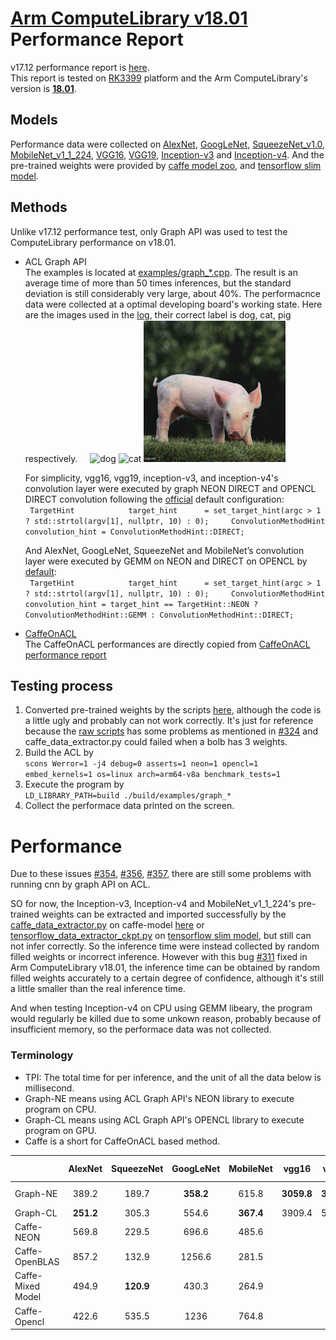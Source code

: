 # [Arm ComputeLibrary v18.01](https://github.com/ARM-software/ComputeLibrary/tree/v18.01) Performance Report  
v17.12 performance report is [here](https://github.com/zhaofenqiang/Test_ComputeLibrary).  
This report is tested on [RK3399](http://wiki.t-firefly.com/index.php/Firefly-RK3399) platform and the Arm ComputeLibrary's version is [**18.01**](https://github.com/ARM-software/ComputeLibrary/tree/v18.01).

## Models
Performance data were collected on [AlexNet](https://github.com/zhaofenqiang/ACLPerformanceTest/blob/master/ComputeLibrary_v1801/examples/graph_alexnet.cpp), [GoogLeNet](https://github.com/zhaofenqiang/ACLPerformanceTest/blob/master/ComputeLibrary_v1801/examples/graph_googlenet.cpp), [SqueezeNet_v1.0](https://github.com/zhaofenqiang/ACLPerformanceTest/blob/master/ComputeLibrary_v1801/examples/graph_squeezenet.cpp), [MobileNet_v1_1_224](https://github.com/zhaofenqiang/ACLPerformanceTest/blob/master/ComputeLibrary_v1801/examples/graph_mobilenet.cpp), [VGG16](https://github.com/zhaofenqiang/ACLPerformanceTest/blob/master/ComputeLibrary_v1801/examples/graph_vgg16.cpp), [VGG19](https://github.com/zhaofenqiang/ACLPerformanceTest/blob/master/ComputeLibrary_v1801/examples/graph_vgg19.cpp), [Inception-v3](https://github.com/zhaofenqiang/ACLPerformanceTest/blob/master/ComputeLibrary_v1801/examples/graph_inception_v3.cpp) and [Inception-v4](https://github.com/zhaofenqiang/ACLPerformanceTest/blob/master/ComputeLibrary_v1801/examples/graph_inception_v4.cpp).
And the pre-trained weights were provided by [caffe model zoo](https://github.com/BVLC/caffe/wiki/Model-Zoo), and [tensorflow slim model](https://github.com/tensorflow/models/tree/master/research/slim#pre-trained-models).

## Methods    
Unlike v17.12 performance test, only Graph API was used to test the ComputeLibrary performance on v18.01.  
+ ACL Graph API   
The examples is located at [examples/graph_*.cpp](https://github.com/zhaofenqiang/ACLPerformanceTest/tree/master/ComputeLibrary_v1801/examples).  The result is an average time of more than 50 times inferences, but the standard deviation is still considerably very large, about 40%. The performacnce data were collected at a optimal developing board's working state. Here are the images used in the [log](https://github.com/zhaofenqiang/ACLPerformanceTest/blob/master/ComputeLibrary_v1801/log/v1801_log), their correct label is dog, cat, pig respectively.     
![dog](https://raw.githubusercontent.com/zhaofenqiang/ComputeLibrary/master/data/images/dog.jpg)  ![cat](https://raw.githubusercontent.com/zhaofenqiang/ComputeLibrary/master/data/images/cat_227.jpg)  ![pig](https://raw.githubusercontent.com/zhaofenqiang/ACLPerformanceTest/master/ComputeLibrary_v1801/data/images/pig.jpg)  

    For simplicity, vgg16, vgg19, inception-v3, and inception-v4's convolution layer were executed by graph NEON DIRECT and OPENCL DIRECT convolution following the [official](https://github.com/zhaofenqiang/ACLPerformanceTest/blob/fc99318d5062fe93455bedfec7e01e308aa02aff/ComputeLibrary_v1801/examples/graph_inception_v3.cpp#L56) default configuration:   
` 
TargetHint            target_hint      = set_target_hint(argc > 1 ? std::strtol(argv[1], nullptr, 10) : 0);    
  ConvolutionMethodHint convolution_hint = ConvolutionMethodHint::DIRECT;
  `

    And AlexNet, GoogLeNet, SqueezeNet and MobileNet’s convolution layer were executed by GEMM on NEON and DIRECT on OPENCL by [default](https://github.com/zhaofenqiang/ACLPerformanceTest/blob/fc99318d5062fe93455bedfec7e01e308aa02aff/ComputeLibrary_v1801/examples/graph_alexnet.cpp#L57):  
` 
TargetHint            target_hint      = set_target_hint(argc > 1 ? std::strtol(argv[1], nullptr, 10) : 0);    
  ConvolutionMethodHint convolution_hint = target_hint == TargetHint::NEON ? ConvolutionMethodHint::GEMM : ConvolutionMethodHint::DIRECT;
  `

+  [CaffeOnACL](https://github.com/OAID/caffeOnACL)    
The CaffeOnACL performances are directly copied from [CaffeOnACL performance report](https://github.com/OAID/CaffeOnACL/blob/master/acl_openailab/performance_report.pdf)

##  Testing process    
1. Converted pre-trained weights by the scripts [here](https://github.com/zhaofenqiang/ACLPerformanceTest/tree/master/ComputeLibrary_v1801/scripts), although the code is a little ugly and probably can not work correctly. It's just for reference because the [raw scripts](https://github.com/ARM-software/ComputeLibrary/tree/master/scripts) has some problems as mentioned in [#324](https://github.com/ARM-software/ComputeLibrary/issues/324) and caffe_data_extractor.py could failed when a bolb has 3 weights. 
2. Build the ACL by  
`scons Werror=1 -j4 debug=0 asserts=1 neon=1 opencl=1 embed_kernels=1 os=linux arch=arm64-v8a benchmark_tests=1`   
3. Execute the program by   
`LD_LIBRARY_PATH=build ./build/examples/graph_*`
4. Collect the performace data printed on the screen.

# Performance  
Due to these issues [#354](https://github.com/ARM-software/ComputeLibrary/issues/354), [#356](https://github.com/ARM-software/ComputeLibrary/issues/356), [#357](https://github.com/ARM-software/ComputeLibrary/issues/357), there are still some problems with running cnn by graph API on ACL.

SO for now, the Inception-v3, Inception-v4 and MobileNet_v1_1_224's pre-trained weights can be extracted and imported successfully by the [caffe_data_extractor.py](https://github.com/zhaofenqiang/ACLPerformanceTest/blob/master/ComputeLibrary_v1801/scripts/caffe_data_extractor.py) on caffe-model [here](https://github.com/soeaver/caffe-model) or [tensorflow_data_extractor_ckpt.py](https://github.com/zhaofenqiang/ACLPerformanceTest/blob/master/ComputeLibrary_v1801/scripts/tensorflow_data_extractor_ckpt.py) on [tensorflow slim model](https://github.com/tensorflow/models/tree/master/research/slim#pre-trained-models), but still can not infer correctly. So the inference time were instead collected by random filled weights or incorrect inference. However with this bug [#311](https://github.com/ARM-software/ComputeLibrary/issues/311) fixed in Arm ComputeLibrary v18.01, the inference time can be obtained by random filled weights accurately to a certain degree of confidence, although it's still a little smaller than the real inference time.   

And when testing Inception-v4 on CPU using GEMM libeary, the program would regularly be killed due to some unkown reason, probably because of insufficient memory, so the performace data was not collected.

###  Terminology   
- TPI: The total time for per inference, and the unit of all the data below is millisecond.  
- Graph-NE means using ACL Graph API's NEON library to execute program on CPU.
- Graph-CL means using ACL Graph API's OPENCL library to execute program on GPU.
- Caffe is a short for CaffeOnACL based method.

|   |AlexNet|	SqueezeNet	|GoogLeNet|	MobileNet|	vgg16	|vgg19	|Inception-v3|	Inception-v4
| - | :-: | :-: | :-: | :-: | :-: | :-: |  :-: |  :-: | 
|Graph-NE	|389.2|	189.7	|**358.2**	|615.8	|**3059.8**|	**3702.2**	|**1022**	|Memory N/A
|Graph-CL	|**251.2**	|305.3	|554.6	|**367.4**	|3909.4	|5083.2|	1421|	3276.6
|Caffe-NEON	|569.8	|229.5	|696.6	|485.6				
|Caffe-OpenBLAS	|857.2	|132.9	|1256.6	|281.5				
|Caffe-Mixed Model	|494.9	|**120.9**	|430.3	|264.9				
|Caffe-Opencl	|422.6	|535.5	|1236	|764.8			
